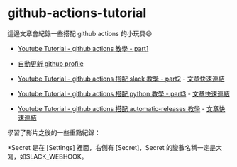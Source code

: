 # github-actions-tutorial

這邊文章會紀錄一些搭配 github actions 的小玩具:smile:

* [Youtube Tutorial - github actions 教學 - part1](https://youtu.be/a-EiC_Ll3EM)

* [自動更新 github profile](https://github.com/twtrubiks/twtrubiks)

* [Youtube Tutorial - github actions 搭配 slack 教學 - part2](https://youtu.be/Se5UZipBnBI) - [文章快速連結](https://github.com/twtrubiks/github-actions-tutorial/blob/main/github_slack_notification/.github/workflows/slack.yml)

* [Youtube Tutorial - github actions 搭配 python 教學 - part3](https://youtu.be/VRgW1lcIg_A) - [文章快速連結](https://github.com/twtrubiks/github-actions-tutorial/blob/main/github_python_slack)

* [Youtube Tutorial - github actions 搭配 automatic-releases 教學](https://youtu.be/pCnGcLj_3Lg) - [文章快速連結](https://github.com/twtrubiks/github-actions-tutorial/blob/main/automatic-releases)


學習了影片之後的一些重點紀錄：

*Secret 是在 [Settings] 裡面，右側有 [Secret]，Secret 的變數名稱一定是大寫，如SLACK_WEBHOOK。
